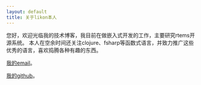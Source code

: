 ```yaml
---
layout: default
title: 关于likon本人
---
```


您好，欢迎光临我的技术博客，我目前在做嵌入式开发的工作，主要研究rtems开源系统。
本人在空余时间还关注clojure、fsharp等函数式语言，并致力推广这些优秀的语言，喜欢捣腾各种有趣的东西。

[我的email](mailto:332658334@qq.com)。

[我的github](https://github.com/likon)。

